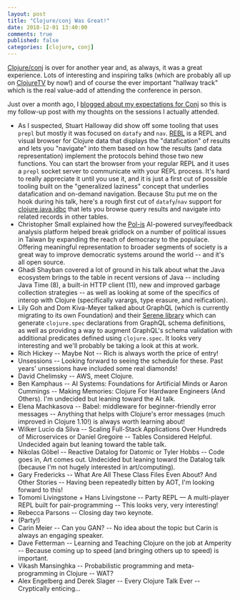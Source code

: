 ```yaml
---
layout: post
title: "Clojure/conj Was Great!"
date: 2018-12-01 13:40:00
comments: true
published: false
categories: [clojure, conj]
---
```

[Clojure/conj](https://2018.clojure-conj.org/) is over for another year and, as always, it was a great experience. Lots of interesting and inspiring talks (which are probably all up on [ClojureTV](https://www.youtube.com/user/ClojureTV)
by now!) and of course the ever important "hallway track" which is the real value-add of attending the conference in person.

Just over a month ago, I [blogged about my expectations for Conj](http://corfield.org/blog/2018/10/25/clojure-conj/) so this is my follow-up post with
my thoughts on the sessions I actually attended.

* As I suspected, Stuart Halloway did show off some tooling that uses `prepl` but mostly it was focused on `datafy` and `nav`. [REBL](https://github.com/cognitect-labs/REBL-distro) is a REPL and visual browser for Clojure data that displays the "datafication" of results and lets you "navigate" into them based on how the results (and data representation) implement the protocols behind those two new functions. You can start the browser from your regular REPL and it uses a `prepl` socket server to communicate with your REPL process. It's hard to really appreciate it until you use it, and it is just a first cut of possible tooling built on the "generalized laziness" concept that underlies datafication and on-demand navigation. Because Stu put me on the hook during his talk, here's a rough first cut of `datafy`/`nav` support for [clojure.java.jdbc](https://github.com/clojure/java.jdbc/blob/master/src/main/clojure/clojure/java/jdbc/datafy.clj) that lets you browse query results and navigate into related records in other tables.
* Christopher Small explained how the [Pol-is](https://github.com/pol-is) AI-powered survey/feedback analysis platform helped break gridlock on a number of political issues in Taiwan by expanding the reach of democracy to the populace. Offering meaningful representation to broader segments of society is a great way to improve democratic systems around the world -- and it's all open source.
* Ghadi Shayban covered a lot of ground in his talk about what the Java ecosystem brings to the table in recent versions of Java -- including Java Time (8), a built-in HTTP client (11), new and improved garbage collection strategies --  as well as looking at some of the specifics of interop with Clojure (specifically varargs, type erasure, and reification).
* Lily Goh and Dom Kiva-Meyer talked about GraphQL (which is currently migrating to its own Foundation) and their [Serene library](https://github.com/paren-com/serene) which can generate `clojure.spec` declarations from GraphQL schema definitions, as well as providing a way to augment GraphQL's schema validation with additional predicates defined using `clojure.spec`. It looks very interesting and we'll probably be taking a look at this at work.
* Rich Hickey -- Maybe Not -- Rich is always worth the price of entry!
* Unsessions -- Looking forward to seeing the schedule for these. Past years' unsessions have included some real diamonds!
* David Chelimsky -- AWS, meet Clojure.
* Ben Kamphaus -- AI Systems: Foundations for Artificial Minds or Aaron Cummings -- Making Memories: Clojure For Hardware Engineers (And Others). I'm undecided but leaning toward the AI talk.
* Elena Machkasova -- Babel: middleware for beginner-friendly error messages -- Anything that helps with Clojure's error messages (much improved in Clojure 1.10!) is always worth learning about!
* Wilker Lucio da Silva -- Scaling Full-Stack Applications Over Hundreds of Microservices or Daniel Gregoire -- Tables Considered Helpful. Undecided again but leaning toward the table talk.
* Nikolas Göbel -- Reactive Datalog for Datomic or Tyler Hobbs -- Code goes in, Art comes out. Undecided but leaning toward the Datalog talk (because I'm not hugely interested in art/computing).
* Gary Fredericks -- What Are All These Class Files Even About? And Other Stories -- Having been repeatedly bitten by AOT, I'm looking forward to this!
* Tomomi Livingstone + Hans Livingstone -- Party REPL — A multi-player REPL built for pair-programming -- This looks very, very interesting!
* Rebecca Parsons -- Closing day two keynote.
* (Party!)
* Carin Meier -- Can you GAN? -- No idea about the topic but Carin is always an engaging speaker.
* Dave Fetterman -- Learning and Teaching Clojure on the job at Amperity -- Because coming up to speed (and bringing others up to speed) is important.
* Vikash Mansinghka -- Probabilistic programming and meta-programming in Clojure -- WAT?
* Alex Engelberg and Derek Slager -- Every Clojure Talk Ever -- Cryptically enticing...
